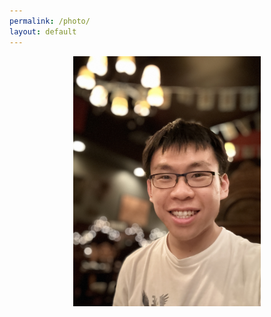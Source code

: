 ```yaml
---
permalink: /photo/
layout: default
---
```


<div style="text-align: center;">
    <img src="/assets/Photo_Zhiyu.jpg" alt="My Photo" style="width:300px;">
</div>
